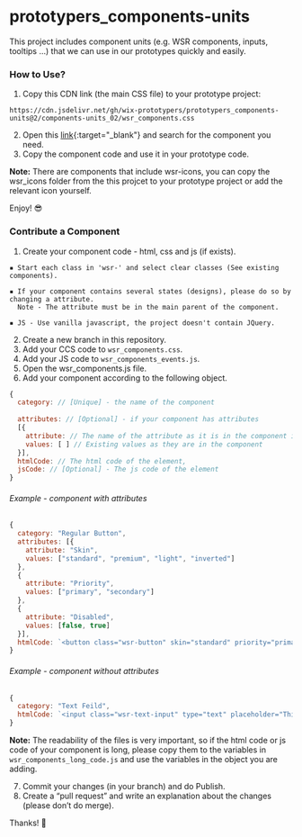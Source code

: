 # prototypers_components-units
This project includes component units (e.g. WSR components, inputs, tooltips ...) that we can use in our prototypes quickly and easily.

### How to Use?
1. Copy this CDN link (the main CSS file) to your prototype project:
```
https://cdn.jsdelivr.net/gh/wix-prototypers/prototypers_components-units@2/components-units_02/wsr_components.css
```
2. Open this [link](https://wix-prototypers.github.io/prototypers_components-units/components-units_02/index.html){:target="\_blank"} and search for the component you need.
3. Copy the component code and use it in your prototype code.

<b>Note:</b> There are components that include wsr-icons, you can copy the wsr_icons folder from the this projcet to your prototype project or add the relevant icon yourself.

Enjoy! 😎

### Contribute a Component
1. Create your component code - html, css and js (if exists).

```
▪️ Start each class in 'wsr-' and select clear classes (See existing components).

▪️ If your component contains several states (designs), please do so by changing a attribute.
  Note - The attribute must be in the main parent of the component.
  
▪️ JS - Use vanilla javascript, the project doesn't contain JQuery.
```

2. Create a new branch in this repository.
3. Add your CCS code to ```wsr_components.css```.
4. Add your JS code to ```wsr_components_events.js```.
5. Open the wsr_components.js file.
6. Add your component according to the following object.

``` javascript
{
  category: // [Unique] - the name of the component
  
  attributes: // [Optional] - if your component has attributes 
  [{
    attribute: // The name of the attribute as it is in the component itself
    values: [ ] // Existing values as they are in the component
  }],
  htmlCode: // The html code of the element,
  jsCode: // [Optional] - The js code of the element
}
```

###### Example - component with attributes
``` javascript
{
  category: "Regular Button",
  attributes: [{
    attribute: "Skin",
    values: ["standard", "premium", "light", "inverted"]
  },
  {
    attribute: "Priority",
    values: ["primary", "secondary"]
  },
  {
    attribute: "Disabled",
    values: [false, true]
  }],
  htmlCode: `<button class="wsr-button" skin="standard" priority="primary">Button</button>`
}
```

###### Example - component without attributes
``` javascript
{
  category: "Text Feild",
  htmlCode: `<input class="wsr-text-input" type="text" placeholder="This is a placeholder">`
}
```

<b>Note:</b> The readability of the files is very important, so if the html code or js code of your component is long, please copy them to the variables in ```wsr_components_long_code.js``` and use the variables in the object you are adding.

7. Commit your changes (in your branch) and do Publish.
8. Create a “pull request” and write an explanation about the changes (please don’t do merge).

Thanks! 🖤
